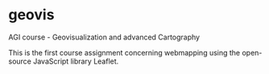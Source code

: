 # geovis
AGI course - Geovisualization and advanced Cartography

This is the first course assignment concerning webmapping using the open-source JavaScript library Leaflet.
